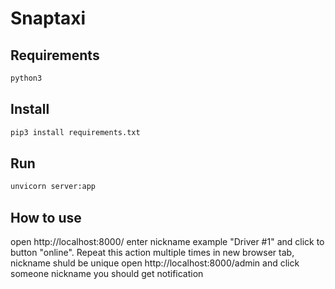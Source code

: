 # Snaptaxi

## Requirements
```sh
python3
```

## Install
```sh
pip3 install requirements.txt
```


## Run
```sh
unvicorn server:app
```

## How to use
open http://localhost:8000/ enter nickname example "Driver #1" and click to button "online". Repeat this action multiple times in new browser tab, nickname shuld be unique
open http://localhost:8000/admin and click someone nickname you should get notification

